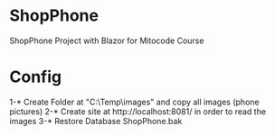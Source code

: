 # ShopPhone

ShopPhone Project with Blazor for Mitocode Course

# Config
1-* Create Folder at "C:\\Temp\\images" and copy all images (phone pictures)
2-* Create site at http://localhost:8081/ in order to read the images
3-* Restore Database ShopPhone.bak
